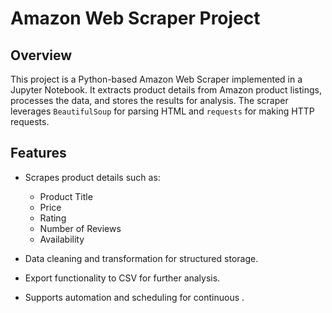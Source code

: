 # Amazon Web Scraper Project

## Overview

This project is a Python-based Amazon Web Scraper implemented in a Jupyter Notebook. It extracts product details from Amazon product listings, processes the data, and stores the results for analysis. The scraper leverages `BeautifulSoup` for parsing HTML and `requests` for making HTTP requests.

## Features

* Scrapes product details such as:

  * Product Title
  * Price
  * Rating
  * Number of Reviews
  * Availability
* Data cleaning and transformation for structured storage.
* Export functionality to CSV for further analysis.
* Supports automation and scheduling for continuous .

